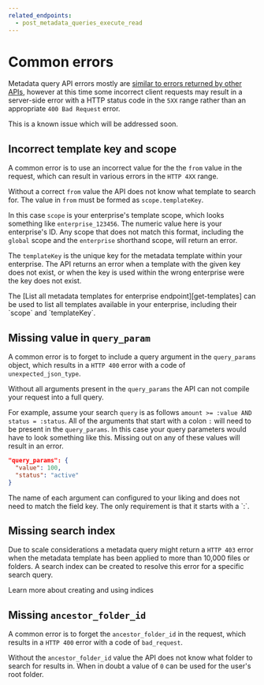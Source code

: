 ```yaml
---
related_endpoints:
  - post_metadata_queries_execute_read
---
```


# Common errors

Metadata query API errors mostly are [similar to errors returned by other
APIs][errors], however at this time some incorrect client requests may result in
a server-side error with a HTTP status code in the `5XX` range rather than an
appropriate `400 Bad Request` error.

This is a known issue which will be addressed soon.

## Incorrect template key and scope

A common error is to use an incorrect value for the the `from` value in the
request, which can result in various errors in the `HTTP 4XX` range.

Without a correct `from` value the API does not know what template to search
for. The value in `from` must be formed as `scope.templateKey`.

In this case `scope` is your enterprise's template scope, which looks something
like `enterprise_123456`. The numeric value here is your enterprise's ID. Any
scope that does not match this format, including the `global` scope and the
`enterprise` shorthand scope, will return an error.

The `templateKey` is the unique key for the metadata template within your
enterprise. The API returns an error when a template with the given key does not
exist, or when the key is used within the wrong enterprise were the key does not
exist.

<Message notice>
 The [List all metadata templates for enterprise endpoint][get-templates]
 can be used to list all templates available in your enterprise,
 including their `scope` and `templateKey`.
</Message>

## Missing value in `query_param`

A common error is to forget to include a query argument in the `query_params`
object, which results in a `HTTP 400` error with a code of
`unexpected_json_type`.

Without all arguments present in the `query_params` the API can not compile your
request into a full query.

For example, assume your search `query` is as follows
`amount >= :value AND status = :status`. All of the arguments that start with a
colon `:` will need to be present in the `query_params`. In this case your query
parameters would have to look something like this. Missing out on any of these
values will result in an error.

```json
"query_params": {
  "value": 100,
  "status": "active"
}
```

<Message notice>
  The name of each argument can configured to your liking and does not need to
  match the field key. The only requirement is that it starts with a `:`.
</Message>

## Missing search index

Due to scale considerations a metadata query might return a `HTTP 403` error
when the metadata template has been applied to more than 10,000 files or
folders. A search index can be created to resolve this error for a specific
search query.

<CTA to='g://metadata/queries/indexes'>
  Learn more about creating and using indices
</CTA>

## Missing `ancestor_folder_id`

A common error is to forget the `ancestor_folder_id` in the request, which
results in a `HTTP 400` error with a code of `bad_request`.

Without the `ancestor_folder_id` value the API does not know what folder to
search for results in. When in doubt a value of `0` can be used for the user's
root folder.

[errors]: g://api-calls/permissions-and-errors/common-errors
[get-templates]: e://get-metadata-templates-enterprise
